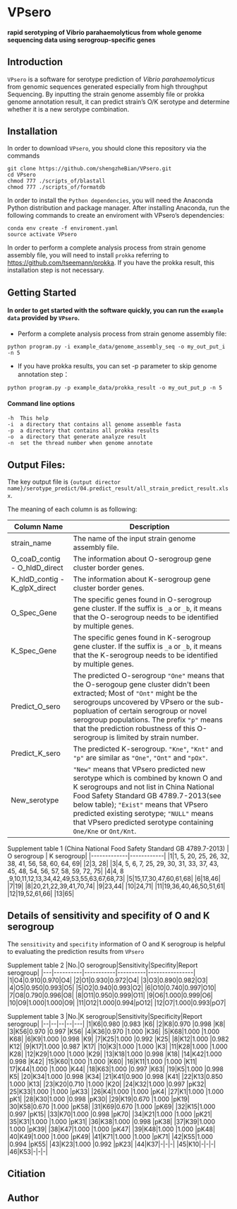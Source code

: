 # VPsero
#### rapid serotyping of  Vibrio parahaemolyticus from whole genome sequencing data using serogroup-specific genes

## Introduction

`VPsero` is a software for serotype prediction of *Vibrio parahaemolyticus* from genomic sequences generated especially from high throughput Sequencing. 
By inputting the strain genome assembly file or prokka genome annotation result, 
it can predict strain’s O/K serotype and determine whether it is a new serotype combination.

## Installation

In order to download `VPsero`, you should clone this repository via the commands

```
git clone https://github.com/shengzheBian/VPsero.git
cd VPsero
chmod 777 ./scripts_of/blastall
chmod 777 ./scripts_of/formatdb
```
In order to install the `Python dependencies`, 
you will need the Anaconda Python distribution and package manager. After installing Anaconda, run the following commands to create an
enviroment with VPsero’s dependencies:

```
conda env create -f enviroment.yaml
source activate VPsero
```

In order to perform a complete analysis process from strain genome assembly file,
you will need to install `prokka` referring to https://github.com/tseemann/prokka. If you have the prokka result, this installation step is not necessary.
## Getting Started
#### In order to get started with the software quickly, you can run the `example data` provided by `VPsero`.

* Perform a complete analysis process from strain genome assembly file:
```
python program.py -i example_data/genome_assembly_seq -o my_out_put_i  -n 5
```
* If you have prokka results, you can set -p parameter to skip genome annotation step：
```
python program.py -p example_data/prokka_result -o my_out_put_p -n 5
```

#### Command line options
```
-h  This help
-i  a directory that contains all genome assemble fasta
-p  a directory that contains all prokka results
-o  a directory that generate analyze result
-n  set the thread number when genome annotate
```

## Output Files:
The key output file is `{output director name}/serotype_predict/04.predict_result/all_strain_predict_result.xlsx`.

The meaning of each column is as following:

| Column Name | Description |
| --------- | ----------- |
| strain_name | The name of the input strain genome assembly file. |
| O_coaD_contig - O_hldD_direct | The information about O-serogroup gene cluster border genes. |
| K_hldD_contig - K_glpX_direct | The information about K-serogroup gene cluster border genes. |
| O_Spec_Gene | The specific genes found in O-serogroup gene cluster. If the suffix is `_a` or `_b`, it means that the O-serogroup needs to be identified by multiple genes. |
| K_Spec_Gene | The specific genes found in K-serogroup gene cluster. If the suffix is `_a` or `_b`, it means that the K-serogroup needs to be identified by multiple genes. |
| Predict_O_sero | The predicted O-serogroup `"One"` means that the O-serogoup gene cluster didn't been extracted; Most of `"Ont"` might be the serogroups uncovered by VPsero or the sub-popluation of certain serogroup or novel serogroup populations. The prefix `"p"` means that the prediction robustness of this O-serogroup is limited by strain number. |
| Predict_K_sero | The predicted K-serogroup. `"Kne"`, `"Knt"` and `"p"` are similar as `"One"`, `"Ont"` and `"pOx"`. |
| New_serotype | `"New"` means that VPsero predicted new serotype which is combined by known O and K serogroups and not list in China National Food Safety Standard GB 4789.7-2013(see below table); `"Exist"` means that VPsero predicted existing serotype; `"NULL"` means that VPsero predicted serotype containing `One/Kne` or `Ont/Knt`. |

  
Supplement table 1 (China National Food Safety Standard GB 4789.7-2013)
| O serogroup | K serogroup|
|-------------|------------|
|1|1, 5, 20, 25, 26, 32, 38, 41, 56, 58, 60, 64, 69|
|2|3, 28|
|3|4, 5, 6, 7, 25, 29, 30, 31, 33, 37, 43, 45, 48, 54, 56, 57, 58, 59, 72, 75|
|4|4, 8 ,9,10,11,12,13,34,42,49,53,55,63,67,68,73|
|5|15,17,30,47,60,61,68|
|6|18,46|
|7|19|
|8|20,21,22,39,41,70,74|
|9|23,44|
|10|24,71|
|11|19,36,40,46,50,51,61|
|12|19,52,61,66|
|13|65|


## Details of sensitivity and specifity of O and K serogroup
The `sensitivity` and `specifity` information of O and K serogroup is helpful to evaluating the prediction results from `VPsero`


Supplement table 2
|No.|O serogroup|Sensitivity|Specifity|Report serogroup|
|---|----------|-----------|----------|----------------|
|1|O4|0.910|0.970|O4|
|2|O1|0.930|0.972|O4|
|3|O3|0.890|0.982|O3|
|4|O5|0.950|0.993|O5|
|5|O2|0.940|0.993|O2|
|6|O10|0.740|0.997|O10|
|7|O8|0.790|0.996|O8|
|8|O11|0.950|0.999|O11|
|9|O6|1.000|0.999|O6|
|10|O9|1.000|1.000|O9|
|11|O12|1.000|0.994|pO12|
|12|O7|1.000|0.993|pO7|
  
Supplement table 3
|No.|K serogroup|Sensitivity|Specificity|Report serogroup|
|--|--|--|--|---|
|1|K6|0.980 |0.983 |K6|
|2|K8|0.970 |0.998 |K8|
|3|K56|0.970 |0.997 |K56|
|4|K36|0.970 |1.000 |K36|
|5|K68|1.000 |1.000 |K68|
|6|K9|1.000 |0.998 |K9|
|7|K25|1.000 |0.992 |K25|
|8|K12|1.000 |0.982 |K12|
|9|K17|1.000 |0.987 |K17|
|10|K3|1.000 |1.000 |K3|
|11|K28|1.000 |1.000 |K28|
|12|K29|1.000 |1.000 |K29|
|13|K18|1.000 |0.998 |K18|
|14|K42|1.000 |0.998 |K42|
|15|K60|1.000 |1.000 |K60|
|16|K11|1.000 |1.000 |K11|
|17|K44|1.000 |1.000 |K44|
|18|K63|1.000 |0.997 |K63|
|19|K5|1.000 |0.998 |K5|
|20|K34|1.000 |0.998 |K34|
|21|K41|0.900 |0.998 |K41|
|22|K13|0.850 |1.000 |K13|
|23|K20|0.710 |1.000 |K20|
|24|K32|1.000 |0.997 |pK32|
|25|K33|1.000 |1.000 |pK33|
|26|K4|1.000 |1.000 |pK4|
|27|K1|1.000 |1.000 |pK1|
|28|K30|1.000 |0.998 |pK30|
|29|K19|0.670 |1.000 |pK19|
|30|K58|0.670 |1.000 |pK58|
|31|K69|0.670 |1.000 |pK69|
|32|K15|1.000 |0.997 |pK15|
|33|K70|1.000 |0.998 |pK70|
|34|K21|1.000 |1.000 |pK21|
|35|K31|1.000 |1.000 |pK31|
|36|K38|1.000 |0.998 |pK38|
|37|K39|1.000 |1.000 |pK39|
|38|K47|1.000 |1.000 |pK47|
|39|K48|1.000 |1.000 |pK48|
|40|K49|1.000 |1.000 |pK49|
|41|K71|1.000 |1.000 |pK71|
|42|K55|1.000 |0.994 |pK55|
|43|K23|1.000 |0.992 |pK23|
|44|K37|-|-|-|
|45|K10|-|-|-|
|46|K53|-|-|-|
## Citiation

## Author
